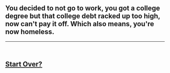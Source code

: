 ## You decided to not go to work, you got a college degree but that college debt racked up too high, now can't pay it off. Which also means, you're now homeless.
---
![]()
---
## [Start Over?](../home.md)